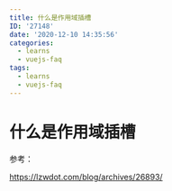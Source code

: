 ```yaml
---
title: 什么是作用域插槽
ID: '27148'
date: '2020-12-10 14:35:56'
categories:
  - learns
  - vuejs-faq
tags:
  - learns
  - vuejs-faq
---
```


# 什么是作用域插槽

参考：

https://lzwdot.com/blog/archives/26893/
 
 
 
